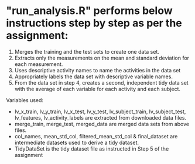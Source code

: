 # "run_analysis.R" performs below instructions step by step as per the assignment:

1. Merges the training and the test sets to create one data set.
2. Extracts only the measurements on the mean and standard deviation for each measurement.
3. Uses descriptive activity names to name the activities in the data set
4. Appropriately labels the data set with descriptive variable names.
5. From the data set in step 4, creates a second, independent tidy data set with the average of each variable for each activity and each subject.

Variables used:

- lv_x_train, lv_y_train, lv_x_test, lv_y_test, lv_subject_train, lv_subject_test, lv_features, lv_activity_labels are extracted from downloaded data files.
- merge_train, merge_test, merged_data are merged data sets from above files.
- col_names, mean_std_col, filtered_mean_std_col & final_dataset are intermediate datasets used to derive a tidy dataset.
- TidyDataSet is the tidy dataset file as instructed in Step 5 of the assignment